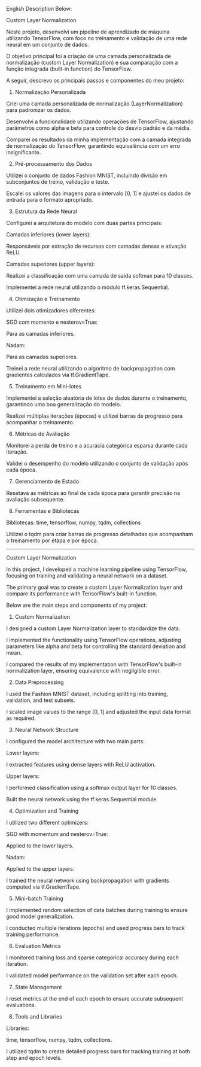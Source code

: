 English Description Below:

Custom Layer Normalization

Neste projeto, desenvolvi um pipeline de aprendizado de máquina utilizando TensorFlow, com foco no treinamento e validação de uma rede neural em um conjunto de dados.

O objetivo principal foi a criação de uma camada personalizada de normalização (custom Layer Normalization) e sua comparação com a função integrada (built-in function) do TensorFlow.

A seguir, descrevo os principais passos e componentes do meu projeto:

1. Normalização Personalizada

Criei uma camada personalizada de normalização (LayerNormalization) para padronizar os dados.

Desenvolvi a funcionalidade utilizando operações de TensorFlow, ajustando parâmetros como alpha e beta para controle do desvio padrão e da média.

Comparei os resultados da minha implementação com a camada integrada de normalização do TensorFlow, garantindo equivalência com um erro insignificante.

2. Pré-processamento dos Dados

Utilizei o conjunto de dados Fashion MNIST, incluindo divisão em subconjuntos de treino, validação e teste.

Escalei os valores das imagens para o intervalo [0, 1] e ajustei os dados de entrada para o formato apropriado.

3. Estrutura da Rede Neural

Configurei a arquitetura do modelo com duas partes principais:

Camadas inferiores (lower layers): 

Responsáveis por extração de recursos com camadas densas e ativação ReLU.

Camadas superiores (upper layers): 

Realizei a classificação com uma camada de saída softmax para 10 classes.

Implementei a rede neural utilizando o módulo tf.keras.Sequential.

4. Otimização e Treinamento

Utilizei dois otimizadores diferentes:

SGD com momento e nesterov=True: 

Para as camadas inferiores.

Nadam: 

Para as camadas superiores.

Treinei a rede neural utilizando o algoritmo de backpropagation com gradientes calculados via tf.GradientTape.

5. Treinamento em Mini-lotes

Implementei a seleção aleatória de lotes de dados durante o treinamento, garantindo uma boa generalização do modelo.

Realizei múltiplas iterações (épocas) e utilizei barras de progresso para acompanhar o treinamento.


6. Métricas de Avaliação

Monitorei a perda de treino e a acurácia categórica esparsa durante cada iteração.

Validei o desempenho do modelo utilizando o conjunto de validação após cada época.


7. Gerenciamento de Estado

Resetava as métricas ao final de cada época para garantir precisão na avaliação subsequente.

8. Ferramentas e Bibliotecas
   
Bibliotecas: time, tensorflow, numpy, tqdm, collections

Utilizei o tqdm para criar barras de progresso detalhadas que acompanham o treinamento por etapa e por época.



----------------------------------------------------------------------------------------------------------------------------------------------------------------------------------------------------------------


Custom Layer Normalization

In this project, I developed a machine learning pipeline using TensorFlow, focusing on training and validating a neural network on a dataset.

The primary goal was to create a custom Layer Normalization layer and compare its performance with TensorFlow's built-in function.

Below are the main steps and components of my project:

1. Custom Normalization

I designed a custom Layer Normalization layer to standardize the data.

I implemented the functionality using TensorFlow operations, adjusting parameters like alpha and beta for controlling the standard deviation and mean.

I compared the results of my implementation with TensorFlow's built-in normalization layer, ensuring equivalence with negligible error.

2. Data Preprocessing

I used the Fashion MNIST dataset, including splitting into training, validation, and test subsets.

I scaled image values to the range [0, 1] and adjusted the input data format as required.

3. Neural Network Structure

I configured the model architecture with two main parts:

Lower layers: 

I extracted features using dense layers with ReLU activation.

Upper layers: 

I performed classification using a softmax output layer for 10 classes.

Built the neural network using the tf.keras.Sequential module.

4. Optimization and Training

I utilized two different optimizers:

SGD with momentum and nesterov=True: 

Applied to the lower layers.

Nadam: 

Applied to the upper layers.

I trained the neural network using backpropagation with gradients computed via tf.GradientTape.

5. Mini-batch Training

I Implemented random selection of data batches during training to ensure good model generalization.

I conducted multiple iterations (epochs) and used progress bars to track training performance.

6. Evaluation Metrics

I monitored training loss and sparse categorical accuracy during each iteration.

I validated model performance on the validation set after each epoch.

7. State Management

I reset metrics at the end of each epoch to ensure accurate subsequent evaluations.

8. Tools and Libraries

Libraries: 

time, tensorflow, numpy, tqdm, collections.

I utilized tqdm to create detailed progress bars for tracking training at both step and epoch levels.
